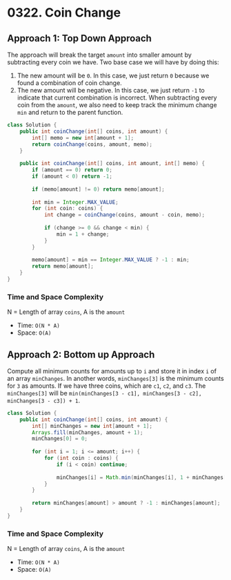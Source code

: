 # 0322. Coin Change

## Approach 1: Top Down Approach
The approach will break the target `amount` into smaller amount by subtracting every coin we have. Two base case we will have by doing this:
1. The new amount will be `0`. In this case, we just return `0` because we found a combination of coin change.
2. The new amount will be negative. In this case, we just return `-1` to indicate that current combination is incorrect.
When subtracting every coin from the `amount`, we also need to keep track the minimum change `min` and return to the parent function.

```Java
class Solution {
    public int coinChange(int[] coins, int amount) {
        int[] memo = new int[amount + 1];
        return coinChange(coins, amount, memo);
    }
    
    public int coinChange(int[] coins, int amount, int[] memo) {
        if (amount == 0) return 0;
        if (amount < 0) return -1;
        
        if (memo[amount] != 0) return memo[amount];
        
        int min = Integer.MAX_VALUE;
        for (int coin: coins) {
            int change = coinChange(coins, amount - coin, memo);
            
            if (change >= 0 && change < min) {
                min = 1 + change;
            }
        }
        
        memo[amount] = min == Integer.MAX_VALUE ? -1 : min;
        return memo[amount];
    }
}
```

### Time and Space Complexity

N = Length of array `coins`, A is the `amount`
- Time: `O(N * A)`
- Space: `O(A)`


## Approach 2: Bottom up Approach
Compute all minimum counts for amounts up to `i` and store it in index `i` of an array `minChanges`. In another words, `minChanges[3]` is the minimum counts for `3` as amounts. If we have three coins, which are `c1`, `c2`, and `c3`. The `minChanges[3]` will be `min(minChanges[3 - c1], minChanges[3 - c2], minChanges[3 - c3]) + 1`.

```Java
class Solution {
    public int coinChange(int[] coins, int amount) {
        int[] minChanges = new int[amount + 1];
        Arrays.fill(minChanges, amount + 1);
        minChanges[0] = 0;
        
        for (int i = 1; i <= amount; i++) {
            for (int coin : coins) {
                if (i < coin) continue;
                
                minChanges[i] = Math.min(minChanges[i], 1 + minChanges[i - coin]);
            }
        }
        
        return minChanges[amount] > amount ? -1 : minChanges[amount];
    }
}
```

### Time and Space Complexity

N = Length of array `coins`, A is the `amount`
- Time: `O(N * A)`
- Space: `O(A)`